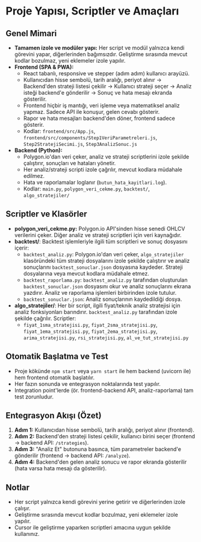 # Proje Yapısı, Scriptler ve Amaçları

## Genel Mimari
- **Tamamen izole ve modüler yapı:** Her script ve modül yalnızca kendi görevini yapar, diğerlerinden bağımsızdır. Geliştirme sırasında mevcut kodlar bozulmaz, yeni eklemeler izole yapılır.
- **Frontend (SPA & PWA):**
    - React tabanlı, responsive ve stepper (adım adım) kullanıcı arayüzü.
    - Kullanıcıdan hisse sembolü, tarih aralığı, periyot alınır → Backend'den strateji listesi çekilir → Kullanıcı strateji seçer → Analiz isteği backend'e gönderilir → Sonuç ve hata mesajı ekranda gösterilir.
    - Frontend hiçbir iş mantığı, veri işleme veya matematiksel analiz yapmaz. Sadece API ile konuşur, gelen cevabı gösterir.
    - Rapor ve hata mesajları backend'den döner, frontend sadece gösterir.
    - Kodlar: `frontend/src/App.js`, `frontend/src/components/Step1VeriParametreleri.js`, `Step2StratejiSecimi.js`, `Step3AnalizSonuc.js`
- **Backend (Python):**
    - Polygon.io'dan veri çeker, analiz ve strateji scriptlerini izole şekilde çalıştırır, sonuçları ve hataları yönetir.
    - Her analiz/strateji scripti izole çağrılır, mevcut kodlara müdahale edilmez.
    - Hata ve raporlamalar loglanır (`butun_hata_kayitlari.log`).
    - Kodlar: `main.py`, `polygon_veri_cekme.py`, `backtest/`, `algo_stratejiler/`

## Scriptler ve Klasörler
- **polygon_veri_cekme.py:** Polygon.io API'sinden hisse senedi OHLCV verilerini çeker. Diğer analiz ve strateji scriptleri için veri kaynağıdır.
- **backtest/**: Backtest işlemleriyle ilgili tüm scriptleri ve sonuç dosyasını içerir:
    - `backtest_analiz.py`: Polygon.io'dan veri çeker, `algo_stratejiler` klasöründeki tüm strateji dosyalarını izole şekilde çalıştırır ve analiz sonuçlarını `backtest_sonuclar.json` dosyasına kaydeder. Strateji dosyalarına veya mevcut kodlara müdahale etmez.
    - `backtest_raporlama.py`: `backtest_analiz.py` tarafından oluşturulan `backtest_sonuclar.json` dosyasını okur ve analiz sonuçlarını ekrana yazdırır. Analiz ve raporlama işlemleri birbirinden izole tutulur.
    - `backtest_sonuclar.json`: Analiz sonuçlarının kaydedildiği dosya.
- **algo_stratejiler/**: Her bir script, ilgili fiyat/teknik analiz stratejisi için analiz fonksiyonları barındırır. `backtest_analiz.py` tarafından izole şekilde çağrılır. Scriptler:
    - `fiyat_1sma_stratejisi.py`, `fiyat_2sma_stratejisi.py`, `fiyat_1ema_stratejisi.py`, `fiyat_2ema_stratejisi.py`, `arima_stratejisi.py`, `rsi_stratejisi.py`, `al_ve_tut_stratejisi.py`

## Otomatik Başlatma ve Test
- Proje kökünde `npm start` veya `yarn start` ile hem backend (uvicorn ile) hem frontend otomatik başlatılır.
- Her fazın sonunda ve entegrasyon noktalarında test yapılır.
- Integration point'lerde (ör. frontend-backend API, analiz-raporlama) tam test zorunludur.

## Entegrasyon Akışı (Özet)
1. **Adım 1:** Kullanıcıdan hisse sembolü, tarih aralığı, periyot alınır (frontend).
2. **Adım 2:** Backend'den strateji listesi çekilir, kullanıcı birini seçer (frontend → backend API: `/strategies`).
3. **Adım 3:** "Analiz Et" butonuna basınca, tüm parametreler backend'e gönderilir (frontend → backend API: `/analyze`).
4. **Adım 4:** Backend'den gelen analiz sonucu ve rapor ekranda gösterilir (hata varsa hata mesajı da gösterilir).

## Notlar
- Her script yalnızca kendi görevini yerine getirir ve diğerlerinden izole çalışır.
- Geliştirme sırasında mevcut kodlar bozulmaz, yeni eklemeler izole yapılır.
- Cursor ile geliştirme yaparken scriptleri amacına uygun şekilde kullanınız. 